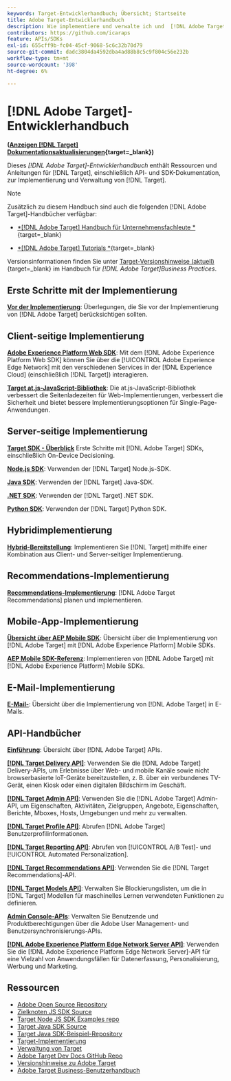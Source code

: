 ```yaml
---
keywords: Target-Entwicklerhandbuch; Übersicht; Startseite
title: Adobe Target-Entwicklerhandbuch
description: Wie implementiere und verwalte ich und  [!DNL Adobe Target]  mit seinen APIs und SDKs?
contributors: https://github.com/icaraps
feature: APIs/SDKs
exl-id: 655cff9b-fc04-45cf-9068-5c6c32b70d79
source-git-commit: dadc3804da4592dba4ad88b8c5c9f804c56e232b
workflow-type: tm+mt
source-wordcount: '398'
ht-degree: 6%

---
```


# [!DNL Adobe Target]-Entwicklerhandbuch

**([Anzeigen [!DNL Target] Dokumentationsaktualisierungen](https://experienceleague.adobe.com/docs/target/using/release-notes/doc-change.html){target=_blank})**

Dieses *[!DNL Adobe Target]-Entwicklerhandbuch* enthält Ressourcen und Anleitungen für [!DNL Target], einschließlich API- und SDK-Dokumentation, zur Implementierung und Verwaltung von [!DNL Target].

>[!NOTE]
>
>Zusätzlich zu diesem Handbuch sind auch die folgenden [!DNL Adobe Target]-Handbücher verfügbar:
>
>* [*[!DNL Adobe Target] Handbuch für Unternehmensfachleute *](https://experienceleague.adobe.com/docs/target/using/target-home.html?lang=de){target=_blank}
>
>* [*[!DNL Adobe Target] Tutorials *](https://experienceleague.adobe.com/docs/target-learn/tutorials/overview.html?lang=de){target=_blank}
>
>Versionsinformationen finden Sie unter [Target-Versionshinweise (aktuell)](https://experienceleague.adobe.com/docs/target/using/release-notes/release-notes.html){target=_blank} im Handbuch für *[!DNL Adobe Target]Business Practices*.

## Erste Schritte mit der Implementierung

**[Vor der Implementierung](/help/dev/before-implement/considerations-before-you-implement-target.md)**: Überlegungen, die Sie vor der Implementierung von [!DNL Adobe Target] berücksichtigen sollten.

## Client-seitige Implementierung

[**Adobe Experience Platform Web SDK**](/help/dev/implement/client-side/aep-web-sdk.md): Mit dem [!DNL Adobe Experience Platform Web SDK] können Sie über die [!UICONTROL Adobe Experience Edge Network] mit den verschiedenen Services in der [!DNL Experience Cloud] (einschließlich [!DNL Target]) interagieren.

[**Target at.js-JavaScript-Bibliothek**](/help/dev/implement/client-side/overview.md): Die at.js-JavaScript-Bibliothek verbessert die Seitenladezeiten für Web-Implementierungen, verbessert die Sicherheit und bietet bessere Implementierungsoptionen für Single-Page-Anwendungen.

## Server-seitige Implementierung

[**Target SDK - Überblick**](implement/server-side/server-side-overview.md) Erste Schritte mit [!DNL Adobe Target] SDKs, einschließlich On-Device Decisioning.

[**Node.js SDK**](implement/server-side/node-js/overview.md): Verwenden der [!DNL Target] Node.js-SDK.

[**Java SDK**](implement/server-side/java/overview.md): Verwenden der [!DNL Target] Java-SDK.

[**.NET SDK**](implement/server-side/net/overview.md): Verwenden der [!DNL Target] .NET SDK.

[**Python SDK**](implement/server-side/python/overview.md): Verwenden der [!DNL Target] Python SDK.

## Hybridimplementierung

[**Hybrid-Bereitstellung**](implement/hybrid/hybrid-overview.md): Implementieren Sie [!DNL Target] mithilfe einer Kombination aus Client- und Server-seitiger Implementierung.

## Recommendations-Implementierung

[**Recommendations-Implementierung**](implement/recommendations/recommendations.md): [!DNL Adobe Target Recommendations] planen und implementieren.

## Mobile-App-Implementierung

[**Übersicht über AEP Mobile SDK**](implement/mobile/overview.md): Übersicht über die Implementierung von [!DNL Adobe Target] mit [!DNL Adobe Experience Platform] Mobile SDKs.

[**AEP Mobile SDK-Referenz**](https://developer.adobe.com/client-sdks/documentation/): Implementieren von [!DNL Adobe Target] mit [!DNL Adobe Experience Platform] Mobile SDKs.

## E-Mail-Implementierung

[**E-Mail-**](implement/email/overview.md): Übersicht über die Implementierung von [!DNL Adobe Target] in E-Mails.

## API-Handbücher

[**Einführung**](before-administer/target-api-overview.md): Übersicht über [!DNL Adobe Target] APIs.

[**[!DNL Target Delivery API]**](/help/dev/implement/delivery-api/overview.md): Verwenden Sie die [!DNL Adobe Target] Delivery-APIs, um Erlebnisse über Web- und mobile Kanäle sowie nicht browserbasierte IoT-Geräte bereitzustellen, z. B. über ein verbundenes TV-Gerät, einen Kiosk oder einen digitalen Bildschirm im Geschäft.

[**[!DNL Target Admin API]**](administer/admin-api/admin-api-overview-new.md): Verwenden Sie die [!DNL Adobe Target] Admin-API, um Eigenschaften, Aktivitäten, Zielgruppen, Angebote, Eigenschaften, Berichte, Mboxes, Hosts, Umgebungen und mehr zu verwalten.

[**[!DNL Target Profile API]**](/help/dev/administer/profile-api/profiles-api.md): Abrufen [!DNL Adobe Target] Benutzerprofilinformationen.

[**[!DNL Target Reporting API]**](https://developer.adobe.com/target/administer/admin-api/#tag/Reports): Abrufen von [!UICONTROL A/B Test]- und [!UICONTROL Automated Personalization].

[**[!DNL Target Recommendations API]**](https://developer.adobe.com/target/administer/recommendations-api/): Verwenden Sie die [!DNL Target Recommendations]-API.

[**[!DNL Target Models API]**](administer/models-api/models-api-overview.md): Verwalten Sie Blockierungslisten, um die in [!DNL Target] Modellen für maschinelles Lernen verwendeten Funktionen zu definieren.

[**Admin Console-APIs**](https://developer.adobe.com/umapi/): Verwalten Sie Benutzende und Produktberechtigungen über die Adobe User Management- und Benutzersynchronisierungs-APIs.

[**[!DNL Adobe Experience Platform Edge Network Server API]**](https://experienceleague.adobe.com/docs/experience-platform/edge-network-server-api/overview.html): Verwenden Sie die [!DNL Adobe Experience Platform Edge Network Server]-API für eine Vielzahl von Anwendungsfällen für Datenerfassung, Personalisierung, Werbung und Marketing.

## Ressourcen

* [Adobe Open Source Repository](https://github.com/adobe)
* [Zielknoten JS SDK Source](https://github.com/adobe/target-nodejs-sdk)
* [Target Node JS SDK Examples repo](https://github.com/adobe/target-nodejs-sdk-samples)
* [Target Java SDK Source](https://github.com/adobe/target-java-sdk)
* [Target Java SDK-Beispiel-Repository](https://github.com/adobe/target-java-sdk-samples)
* [Target-Implementierung](./before-implement/prepare-to-implement-target.md)
* [Verwaltung von Target](./before-administer/target-api-overview.md)
* [Adobe Target Dev Docs GitHub Repo](https://github.com/AdobeDocs/target-developers)
* [Versionshinweise zu Adobe Target](https://experienceleague.adobe.com/docs/target/using/release-notes/release-notes.html)
* [Adobe Target Business-Benutzerhandbuch](https://experienceleague.adobe.com/docs/target/using/target-home.html?lang=de)

